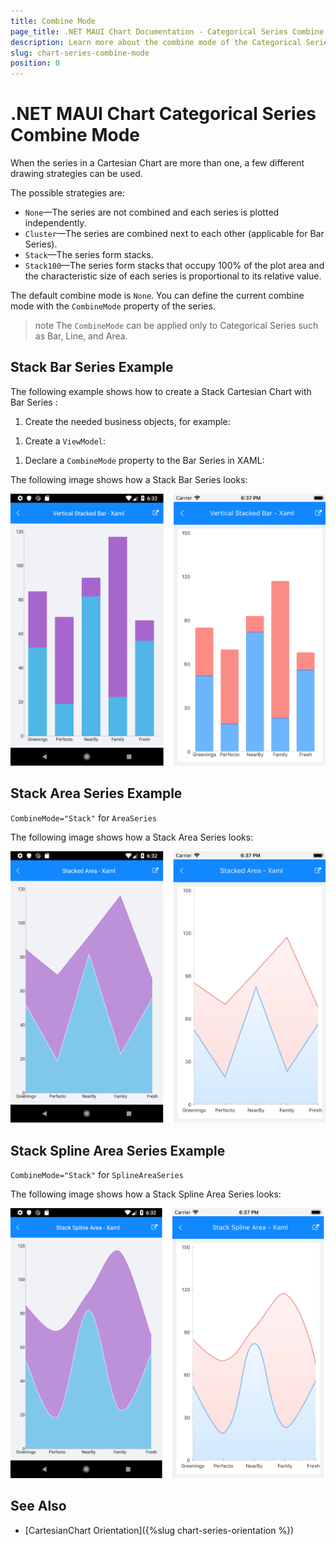 ```yaml
---
title: Combine Mode
page_title: .NET MAUI Chart Documentation - Categorical Series Combine Mode
description: Learn more about the combine mode of the Categorical Series in Telerik UI for .NET MAUI Chart control.
slug: chart-series-combine-mode
position: 0
---
```


# .NET MAUI Chart Categorical Series Combine Mode

When the series in a Cartesian Chart are more than one, a few different drawing strategies can be used.

The possible strategies are:

- `None`&mdash;The series are not combined and each series is plotted independently.
- `Cluster`&mdash;The series are combined next to each other (applicable for Bar Series).
- `Stack`&mdash;The series form stacks.
- `Stack100`&mdash;The series form stacks that occupy 100% of the plot area and the characteristic size of each series is proportional to its relative value.

The default combine mode is `None`. You can define the current combine mode with the `CombineMode` property of the series.

>note The `CombineMode` can be applied only to Categorical Series such as Bar, Line, and Area.

## Stack Bar Series Example

The following example shows how to create a Stack Cartesian Chart with Bar Series :

1. Create the needed business objects, for example:

 <snippet id='categorical-data-model' />


1. Create a `ViewModel`:

 <snippet id='chart-series-series-categorical-view-model' />


1. Declare a `CombineMode` property to the Bar Series in XAML:

 <snippet id='chart-series-stackbarvertical-xaml' />

The following image shows how a Stack Bar Series looks:

![Stack CombineMode](images/chart-series-features-combine-mode-stack-bar-series.png)

## Stack Area Series Example

`CombineMode="Stack"` for `AreaSeries`

 <snippet id='chart-series-stackarea-xaml' />

The following image shows how a Stack Area Series looks:

![Stack CombineMode](images/chart-series-features-combine-mode-stack-area-series.png)

## Stack Spline Area Series Example


`CombineMode="Stack"` for `SplineAreaSeries`

 <snippet id='chart-series-stacksplinearea-xaml' />

The following image shows how a Stack Spline Area Series looks:

![Stack CombineMode](images/chart-series-features-combine-mode-stack-spline-area-series.png)

## See Also

- [CartesianChart Orientation]({%slug chart-series-orientation %})
